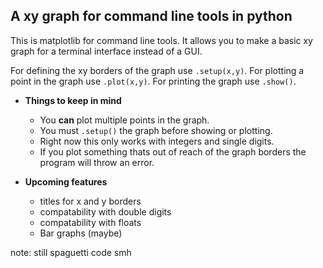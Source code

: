 ## A xy graph for command line tools in python

This is matplotlib for command line tools. It allows you to make a basic xy graph for a terminal interface instead of a GUI.

For defining the xy borders of the graph use `.setup(x,y)`.
For plotting a point in the graph use `.plot(x,y)`.
For printing the graph use `.show()`.

* **Things to keep in mind**
  * You **can** plot multiple points in the graph.
  * You must `.setup()` the graph before showing or plotting.
  * Right now this only works with integers and single digits.
  * If you plot something thats out of reach of the graph borders the program will throw an error.

* **Upcoming features**
  * titles for x and y borders
  * compatability with double digits
  * compatability with floats
  * Bar graphs (maybe)

note: still spaguetti code smh
